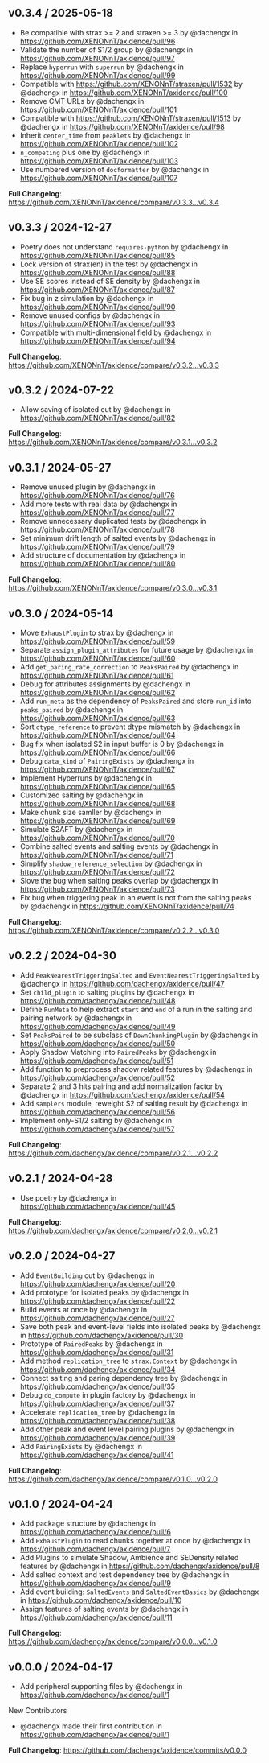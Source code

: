 v0.3.4 / 2025-05-18
-------------------
* Be compatible with strax >= 2 and straxen >= 3 by @dachengx in https://github.com/XENONnT/axidence/pull/96
* Validate the number of S1/2 group by @dachengx in https://github.com/XENONnT/axidence/pull/97
* Replace `hyperrun` with `superrun` by @dachengx in https://github.com/XENONnT/axidence/pull/99
* Compatible with https://github.com/XENONnT/straxen/pull/1532 by @dachengx in https://github.com/XENONnT/axidence/pull/100
* Remove CMT URLs by @dachengx in https://github.com/XENONnT/axidence/pull/101
* Compatible with https://github.com/XENONnT/straxen/pull/1513 by @dachengx in https://github.com/XENONnT/axidence/pull/98
* Inherit `center_time` from `peaklets` by @dachengx in https://github.com/XENONnT/axidence/pull/102
* `n_competing` plus one by @dachengx in https://github.com/XENONnT/axidence/pull/103
* Use numbered version of `docformatter` by @dachengx in https://github.com/XENONnT/axidence/pull/107

**Full Changelog**: https://github.com/XENONnT/axidence/compare/v0.3.3...v0.3.4


v0.3.3 / 2024-12-27
-------------------
* Poetry does not understand `requires-python` by @dachengx in https://github.com/XENONnT/axidence/pull/85
* Lock version of strax(en) in the test by @dachengx in https://github.com/XENONnT/axidence/pull/88
* Use SE scores instead of SE density by @dachengx in https://github.com/XENONnT/axidence/pull/87
* Fix bug in z simulation by @dachengx in https://github.com/XENONnT/axidence/pull/90
* Remove unused configs by @dachengx in https://github.com/XENONnT/axidence/pull/93
* Compatible with multi-dimensional field by @dachengx in https://github.com/XENONnT/axidence/pull/94

**Full Changelog**: https://github.com/XENONnT/axidence/compare/v0.3.2...v0.3.3


v0.3.2 / 2024-07-22
-------------------
* Allow saving of isolated cut by @dachengx in https://github.com/XENONnT/axidence/pull/82

**Full Changelog**: https://github.com/XENONnT/axidence/compare/v0.3.1...v0.3.2


v0.3.1 / 2024-05-27
-------------------
* Remove unused plugin by @dachengx in https://github.com/XENONnT/axidence/pull/76
* Add more tests with real data by @dachengx in https://github.com/XENONnT/axidence/pull/77
* Remove unnecessary duplicated tests by @dachengx in https://github.com/XENONnT/axidence/pull/78
* Set minimum drift length of salted events by @dachengx in https://github.com/XENONnT/axidence/pull/79
* Add structure of documentation by @dachengx in https://github.com/XENONnT/axidence/pull/80

**Full Changelog**: https://github.com/XENONnT/axidence/compare/v0.3.0...v0.3.1


v0.3.0 / 2024-05-14
-------------------
* Move `ExhaustPlugin` to strax by @dachengx in https://github.com/XENONnT/axidence/pull/59
* Separate `assign_plugin_attributes` for future usage by @dachengx in https://github.com/XENONnT/axidence/pull/60
* Add `get_paring_rate_correction` to `PeaksPaired` by @dachengx in https://github.com/XENONnT/axidence/pull/61
* Debug for attributes assignments by @dachengx in https://github.com/XENONnT/axidence/pull/62
* Add `run_meta` as the dependency of `PeaksPaired` and store `run_id` into `peaks_paired` by @dachengx in https://github.com/XENONnT/axidence/pull/63
* Sort `dtype_reference` to prevent dtype mismatch by @dachengx in https://github.com/XENONnT/axidence/pull/64
* Bug fix when isolated S2 in input buffer is 0 by @dachengx in https://github.com/XENONnT/axidence/pull/66
* Debug `data_kind` of `PairingExists` by @dachengx in https://github.com/XENONnT/axidence/pull/67
* Implement Hyperruns by @dachengx in https://github.com/XENONnT/axidence/pull/65
* Customized salting by @dachengx in https://github.com/XENONnT/axidence/pull/68
* Make chunk size samller by @dachengx in https://github.com/XENONnT/axidence/pull/69
* Simulate S2AFT by @dachengx in https://github.com/XENONnT/axidence/pull/70
* Combine salted events and salting events by @dachengx in https://github.com/XENONnT/axidence/pull/71
* Simplify `shadow_reference_selection` by @dachengx in https://github.com/XENONnT/axidence/pull/72
* Slove the bug when salting peaks overlap by @dachengx in https://github.com/XENONnT/axidence/pull/73
* Fix bug when triggering peak in an event is not from the salting peaks by @dachengx in https://github.com/XENONnT/axidence/pull/74

**Full Changelog**: https://github.com/XENONnT/axidence/compare/v0.2.2...v0.3.0


v0.2.2 / 2024-04-30
-------------------
* Add `PeakNearestTriggeringSalted` and `EventNearestTriggeringSalted` by @dachengx in https://github.com/dachengx/axidence/pull/47
* Set `child_plugin` to salting plugins by @dachengx in https://github.com/dachengx/axidence/pull/48
* Define `RunMeta` to help extract `start` and `end` of a run in the salting and pairing network by @dachengx in https://github.com/dachengx/axidence/pull/49
* Set `PeaksPaired` to be subclass of `DownChunkingPlugin` by @dachengx in https://github.com/dachengx/axidence/pull/50
* Apply Shadow Matching into `PairedPeaks` by @dachengx in https://github.com/dachengx/axidence/pull/51
* Add function to preprocess shadow related features by @dachengx in https://github.com/dachengx/axidence/pull/52
* Separate 2 and 3 hits pairing and add normalization factor by @dachengx in https://github.com/dachengx/axidence/pull/54
* Add `samplers` module, reweight S2 of salting result by @dachengx in https://github.com/dachengx/axidence/pull/56
* Implement only-S1/2 salting by @dachengx in https://github.com/dachengx/axidence/pull/57

**Full Changelog**: https://github.com/dachengx/axidence/compare/v0.2.1...v0.2.2


v0.2.1 / 2024-04-28
-------------------
* Use poetry by @dachengx in https://github.com/dachengx/axidence/pull/45

**Full Changelog**: https://github.com/dachengx/axidence/compare/v0.2.0...v0.2.1


v0.2.0 / 2024-04-27
-------------------
* Add `EventBuilding` cut by @dachengx in https://github.com/dachengx/axidence/pull/20
* Add prototype for isolated peaks by @dachengx in https://github.com/dachengx/axidence/pull/22
* Build events at once by @dachengx in https://github.com/dachengx/axidence/pull/27
* Save both peak and event-level fields into isolated peaks by @dachengx in https://github.com/dachengx/axidence/pull/30
* Prototype of `PairedPeaks` by @dachengx in https://github.com/dachengx/axidence/pull/31
* Add method `replication_tree` to `strax.Context` by @dachengx in https://github.com/dachengx/axidence/pull/34
* Connect salting and paring dependency tree by @dachengx in https://github.com/dachengx/axidence/pull/35
* Debug `do_compute` in plugin factory by @dachengx in https://github.com/dachengx/axidence/pull/37
* Accelerate `replication_tree` by @dachengx in https://github.com/dachengx/axidence/pull/38
* Add other peak and event level pairing plugins by @dachengx in https://github.com/dachengx/axidence/pull/39
* Add `PairingExists` by @dachengx in https://github.com/dachengx/axidence/pull/41

**Full Changelog**: https://github.com/dachengx/axidence/compare/v0.1.0...v0.2.0


v0.1.0 / 2024-04-24
-------------------
* Add package structure by @dachengx in https://github.com/dachengx/axidence/pull/6
* Add `ExhaustPlugin` to read chunks together at once by @dachengx in https://github.com/dachengx/axidence/pull/7
* Add Plugins to simulate Shadow, Ambience and SEDensity related features by @dachengx in https://github.com/dachengx/axidence/pull/8
* Add salted context and test dependency tree by @dachengx in https://github.com/dachengx/axidence/pull/9
* Add event building: `SaltedEvents` and `SaltedEventBasics` by @dachengx in https://github.com/dachengx/axidence/pull/10
* Assign features of salting events by @dachengx in https://github.com/dachengx/axidence/pull/11

**Full Changelog**: https://github.com/dachengx/axidence/compare/v0.0.0...v0.1.0


v0.0.0 / 2024-04-17
-------------------
* Add peripheral supporting files by @dachengx in https://github.com/dachengx/axidence/pull/1

New Contributors
* @dachengx made their first contribution in https://github.com/dachengx/axidence/pull/1

**Full Changelog**: https://github.com/dachengx/axidence/commits/v0.0.0
